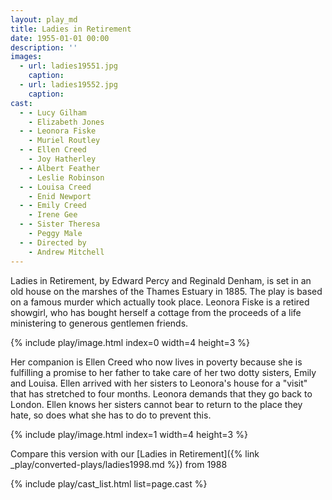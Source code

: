 ```yaml
---
layout: play_md
title: Ladies in Retirement
date: 1955-01-01 00:00
description: ''
images:
  - url: ladies19551.jpg
    caption:
  - url: ladies19552.jpg
    caption:
cast:
  - - Lucy Gilham   
    - Elizabeth Jones
  - - Leonora Fiske  
    - Muriel Routley
  - - Ellen Creed   
    - Joy Hatherley
  - - Albert Feather
    - Leslie Robinson
  - - Louisa Creed   
    - Enid Newport
  - - Emily Creed   
    - Irene Gee
  - - Sister Theresa
    - Peggy Male
  - - Directed by  
    - Andrew Mitchell
---
```


Ladies in Retirement, by Edward Percy and Reginald Denham, is set in an old house on the marshes of the Thames Estuary in 1885. The play is based on a famous murder which actually took place. Leonora Fiske is a retired showgirl, who has bought herself a cottage from the proceeds of a life ministering to generous gentlemen friends.

{% include play/image.html index=0 width=4 height=3 %}

Her companion is Ellen Creed who now lives in poverty because she is fulfilling a promise to her father to take care of her two dotty sisters, Emily and Louisa. Ellen arrived with her sisters to Leonora's house for a "visit" that has stretched to four months. Leonora demands that they go back to London. Ellen knows her sisters cannot bear to return to the place they hate, so does what she has to do to prevent this.

{% include play/image.html index=1 width=4 height=3 %}

Compare this version with our [Ladies in Retirement]({% link _play/converted-plays/ladies1998.md %}) from 1988

{% include play/cast_list.html list=page.cast %}
